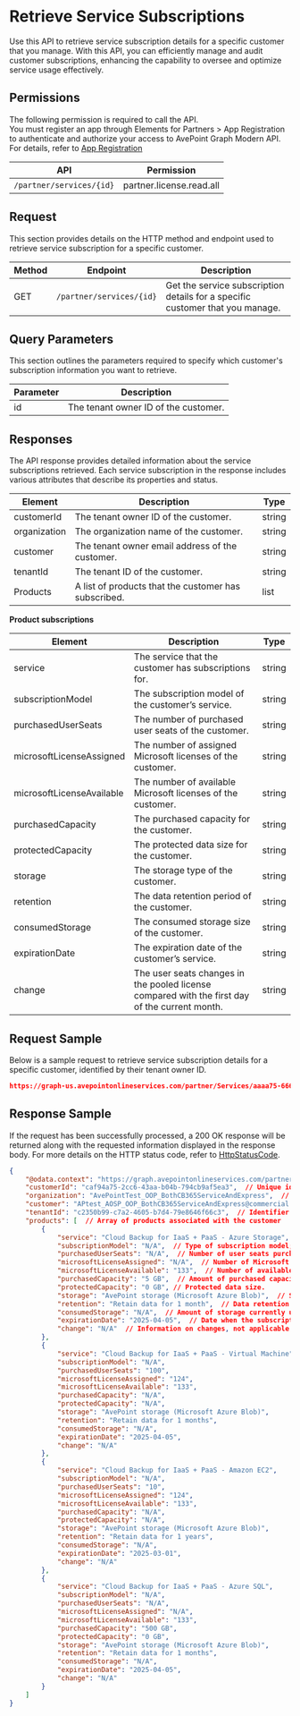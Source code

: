 # Retrieve Service Subscriptions

Use this API to retrieve service subscription details for a specific customer that you manage. With this API, you can efficiently manage and audit customer subscriptions, enhancing the capability to oversee and optimize service usage effectively.

## Permissions  

The following permission is required to call the API.  
You must register an app through Elements for Partners > App Registration to authenticate and authorize your access to AvePoint Graph Modern API. For details, refer to [App Registration](https://cdn.avepoint.com/assets/apelements-webhelp/avepoint-elements-for-partners/index.htm#!Documents/appregistration.htm)  

| API |Permission  |
|-----------|-----------------|
| `/partner/services/{id}` |  partner.license.read.all |  

## Request

This section provides details on the HTTP method and endpoint used to retrieve service subscription for a specific customer.

| Method | Endpoint | Description |
| --- | --- | --- |
| GET | `/partner/services/{id}` | Get the service subscription details for a specific customer that you manage. |

## Query Parameters

This section outlines the parameters required to specify which customer's subscription information you want to retrieve.  

| Parameter | Description |
| --- | --- |
| id | The tenant owner ID of the customer. |

## Responses

The API response provides detailed information about the service subscriptions retrieved. Each service subscription in the response includes various attributes that describe its properties and status.

| Element | Description | Type |
| --- | --- | --- |
| customerId | The tenant owner ID of the customer. | string |
| organization | The organization name of the customer. | string |
| customer | The tenant owner email address of the customer. | string |
| tenantId | The tenant ID of the customer. | string |
|Products| A list of products that the customer has subscribed.| list|

**Product subscriptions**  

| Element | Description | Type |
| --- | --- | --- |
| service | The service that the customer has subscriptions for. | string |
| subscriptionModel | The subscription model of the customer’s service. | string |
| purchasedUserSeats | The number of purchased user seats of the customer. | string |
| microsoftLicenseAssigned | The number of assigned Microsoft licenses of the customer. | string |
| microsoftLicenseAvailable | The number of available Microsoft licenses of the customer. | string |
| purchasedCapacity | The purchased capacity for the customer. | string |
| protectedCapacity | The protected data size for the customer. | string |
| storage | The storage type of the customer. | string |
| retention | The data retention period of the customer. | string |
| consumedStorage | The consumed storage size of the customer. | string |
| expirationDate | The expiration date of the customer’s service. | string |
| change | The user seats changes in the pooled license compared with the first day of the current month. | string |

## Request Sample

Below is a sample request to retrieve service subscription details for a specific customer, identified by their tenant owner ID.

```json
https://graph-us.avepointonlineservices.com/partner/Services/aaaa75-666-aaaa-bbbb-cccc94cb9af5ea3
```

## Response Sample

If the request has been successfully processed, a 200 OK response will be returned along with the requested information displayed in the response body. For more details on the HTTP status code, refer to [HttpStatusCode](https://learn.avepoint.com/docs/Use-AvePoint-Graph-Modern-API.html#http-status-code).

```json
{
    "@odata.context": "https://graph.avepointonlineservices.com/partner/$metadata#Services/$entity",  // OData metadata URL for the service entity
    "customerId": "caf94a75-2cc6-43aa-b04b-794cb9af5ea3",  // Unique identifier for the customer
    "organization": "AvePointTest_OOP_BothCB365ServiceAndExpress",  // Name of the organization
    "customer": "APtest_AOSP_OOP_BothCB365ServiceAndExpress@commercial.com",  // Customer's email or username
    "tenantId": "c2350b99-c7a2-4605-b7d4-79e8646f66c3",  // Identifier for the customer's tenant
    "products": [  // Array of products associated with the customer
        {
            "service": "Cloud Backup for IaaS + PaaS - Azure Storage",  // Name of the service
            "subscriptionModel": "N/A",  // Type of subscription model; not applicable here
            "purchasedUserSeats": "N/A",  // Number of user seats purchased; not applicable here
            "microsoftLicenseAssigned": "N/A",  // Number of Microsoft licenses assigned; not applicable here
            "microsoftLicenseAvailable": "133",  // Number of available Microsoft licenses
            "purchasedCapacity": "5 GB",  // Amount of purchased capacity for data protection.
            "protectedCapacity": "0 GB", // Protected data size.
            "storage": "AvePoint storage (Microsoft Azure Blob)",  // Storage type and provider
            "retention": "Retain data for 1 month",  // Data retention policy duration
            "consumedStorage": "N/A",  // Amount of storage currently used; not applicable here
            "expirationDate": "2025-04-05",  // Date when the subscription expires
            "change": "N/A"  // Information on changes, not applicable here
        },
        {
            "service": "Cloud Backup for IaaS + PaaS - Virtual Machine",
            "subscriptionModel": "N/A",
            "purchasedUserSeats": "100",
            "microsoftLicenseAssigned": "124",
            "microsoftLicenseAvailable": "133",
            "purchasedCapacity": "N/A",
            "protectedCapacity": "N/A",
            "storage": "AvePoint storage (Microsoft Azure Blob)",
            "retention": "Retain data for 1 months",
            "consumedStorage": "N/A",
            "expirationDate": "2025-04-05",
            "change": "N/A"
        },
        {
            "service": "Cloud Backup for IaaS + PaaS - Amazon EC2",
            "subscriptionModel": "N/A",
            "purchasedUserSeats": "10",
            "microsoftLicenseAssigned": "124",
            "microsoftLicenseAvailable": "133",
            "purchasedCapacity": "N/A",
            "protectedCapacity": "N/A",
            "storage": "AvePoint storage (Microsoft Azure Blob)",
            "retention": "Retain data for 1 years",
            "consumedStorage": "N/A",
            "expirationDate": "2025-03-01",
            "change": "N/A"
        },
        {
            "service": "Cloud Backup for IaaS + PaaS - Azure SQL",
            "subscriptionModel": "N/A",
            "purchasedUserSeats": "N/A",
            "microsoftLicenseAssigned": "N/A",
            "microsoftLicenseAvailable": "133",
            "purchasedCapacity": "500 GB",
            "protectedCapacity": "0 GB",
            "storage": "AvePoint storage (Microsoft Azure Blob)",
            "retention": "Retain data for 1 months",
            "consumedStorage": "N/A",
            "expirationDate": "2025-04-05",
            "change": "N/A"
        }
    ]
}
```
